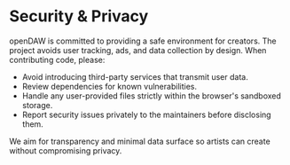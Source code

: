 # Security & Privacy

openDAW is committed to providing a safe environment for creators. The project avoids user tracking, ads, and data collection by design. When contributing code, please:

- Avoid introducing third-party services that transmit user data.
- Review dependencies for known vulnerabilities.
- Handle any user-provided files strictly within the browser's sandboxed storage.
- Report security issues privately to the maintainers before disclosing them.

We aim for transparency and minimal data surface so artists can create without compromising privacy.
